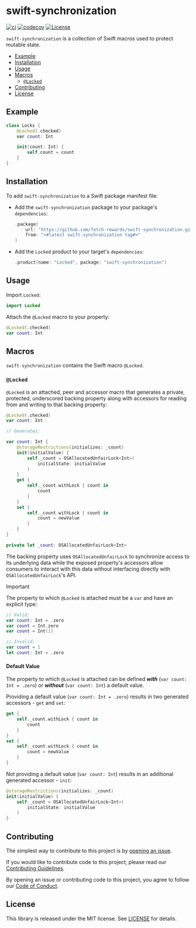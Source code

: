 # swift-synchronization

[![ci](https://github.com/fetch-rewards/swift-synchronization/actions/workflows/ci.yml/badge.svg)](https://github.com/fetch-rewards/swift-synchronization/actions/workflows/ci.yml?query=branch%3Amain)
[![codecov](https://codecov.io/gh/fetch-rewards/swift-synchronization/graph/badge.svg?token=HfHbjO7HH6)](https://codecov.io/gh/fetch-rewards/swift-synchronization)
[![License](https://img.shields.io/badge/license-MIT-lightgrey.svg)](https://github.com/fetch-rewards/swift-synchronization/blob/main/LICENSE)

`swift-synchronization` is a collection of Swift macros used to protect mutable state.

- [Example](#example)
- [Installation](#installation)
- [Usage](#usage)
- [Macros](#macros)
  - [`@Locked`](#locked)
- [Contributing](#contributing)
- [License](#license)

## Example

```swift
class Locks {
    @Locked(.checked)
    var count: Int

    init(count: Int) {
        self.count = count
    }
}
```

## Installation

To add `swift-synchronization` to a Swift package manifest file:
- Add the `swift-synchronization` package to your package's `dependencies`:
  ```swift
  .package(
      url: "https://github.com/fetch-rewards/swift-synchronization.git",
      from: "<#latest swift-synchronization tag#>"
  )
  ```
- Add the `Locked` product to your target's `dependencies`:
  ```swift
  .product(name: "Locked", package: "swift-synchronization")
  ```

## Usage

Import `Locked`:
```swift
import Locked
```

Attach the `@Locked` macro to your property:
```swift
@Locked(.checked)
var count: Int
```

## Macros

`swift-synchronization` contains the Swift macro `@Locked`.

### `@Locked`

`@Locked` is an attached, peer and accessor macro that generates a private, protected, underscored backing property along 
with accessors for reading from and writing to that backing property:
```swift
@Locked(.checked)
var count: Int

// Generates:

var count: Int {
    @storageRestrictions(initializes: _count)
    init(initialValue) {
        self._count = OSAllocatedUnfairLock<Int>(
            initialState: initialValue
        )
    }
    get {
        self._count.withLock { count in
            count
        }
    }
    set {
        self._count.withLock { count in
            count = newValue
        }
    }
}

private let _count: OSAllocatedUnfairLock<Int>
```

The backing property uses `OSAllocatedUnfairLock` to synchronize access to its underlying data while the exposed property's 
accessors allow consumers to interact with this data without interfacing directly with `OSAllocatedUnfairLock`'s API.

> [!IMPORTANT]
> The property to which `@Locked` is attached must be a `var` and have an explicit type:
> ```swift
> // Valid:
> var count: Int = .zero
> var count = Int.zero
> var count = Int(1)
>
> // Invalid:
> var count = 1
> let count: Int = .zero
> ```

#### Default Value

The property to which `@Locked` is attached can be defined **_with_** (`var count: Int = .zero`) or **_without_** (`var count: Int`)
a default value. 

Providing a default value (`var count: Int = .zero`) results in two generated accessors - `get` and `set`:
```swift
get {
    self._count.withLock { count in
        count
    }
}
set {
    self._count.withLock { count in
        count = newValue
    }
}
```

Not providing a default value (`var count: Int`) results in an additional generated accessor - `init`:
```swift
@storageRestrictions(initializes: _count)
init(initialValue) {
    self._count = OSAllocatedUnfairLock<Int>(
        initialState: initialValue
    )
}
```

## Contributing

The simplest way to contribute to this project is by [opening an issue](https://github.com/fetch-rewards/swift-synchronization/issues/new).

If you would like to contribute code to this project, please read our [Contributing Guidelines](https://github.com/fetch-rewards/swift-synchronization/blob/main/CONTRIBUTING.md).

By opening an issue or contributing code to this project, you agree to follow our [Code of Conduct](https://github.com/fetch-rewards/swift-synchronization/blob/main/CODE_OF_CONDUCT.md).

## License

This library is released under the MIT license. See [LICENSE](https://github.com/fetch-rewards/swift-synchronization/blob/main/LICENSE) for details.
